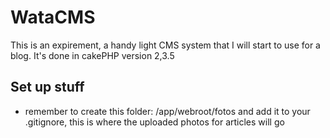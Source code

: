 WataCMS
=======

This is an expirement, a handy light CMS system that I will start to use for a blog. It's done in cakePHP version 2,3.5

Set up stuff
----------------

* remember to create this folder: /app/webroot/fotos and add it to your .gitignore, this is where the uploaded photos for articles will go
